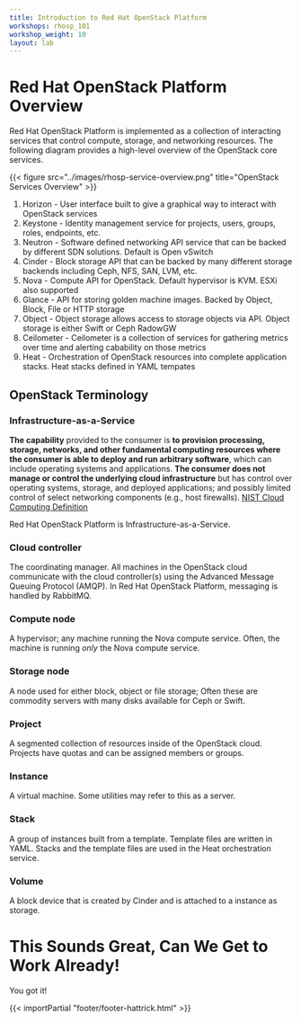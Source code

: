 ```yaml
---
title: Introduction to Red Hat OpenStack Platform
workshops: rhosp_101
workshop_weight: 10
layout: lab
---
```


# Red Hat OpenStack Platform Overview

Red Hat OpenStack Platform is implemented as a collection of interacting services that control compute, storage, and networking resources. The following diagram provides a high-level overview of the OpenStack core services.

{{< figure src="../images/rhosp-service-overview.png" title="OpenStack Services Overview" >}}

1. Horizon - User interface built to give a graphical way to interact with OpenStack services
2. Keystone - Identity management service for projects, users, groups, roles, endpoints, etc.
3. Neutron - Software defined networking API service that can be backed by different SDN solutions. Default is Open vSwitch
4. Cinder - Block storage API that can be backed by many different storage backends including Ceph, NFS, SAN, LVM, etc.
5. Nova - Compute API for OpenStack. Default hypervisor is KVM. ESXi also supported
6. Glance - API for storing golden machine images. Backed by Object, Block, File or HTTP storage
7. Object - Object storage allows access to storage objects via API. Object storage is either Swift or Ceph RadowGW
8. Ceilometer - Ceilometer is a collection of services for gathering metrics over time and alerting cabability on those metrics
9. Heat - Orchestration of OpenStack resources into complete application stacks. Heat stacks defined in YAML tempates

## OpenStack Terminology

### Infrastructure-as-a-Service

**The capability** provided to the consumer is **to provision processing, storage, networks, and other fundamental computing resources where the consumer is able to deploy and run arbitrary software**, which can include operating systems and applications. **The consumer does not manage or control the underlying cloud infrastructure** but has control over operating systems, storage, and deployed applications; and possibly limited control of select networking components (e.g., host firewalls). [NIST Cloud Computing Definition](http://nvlpubs.nist.gov/nistpubs/Legacy/SP/nistspecialpublication800-145.pdf)

Red Hat OpenStack Platform is Infrastructure-as-a-Service.

### Cloud controller

The coordinating manager. All machines in the OpenStack cloud communicate with the cloud controller(s) using the Advanced Message Queuing Protocol (AMQP). In Red Hat OpenStack Platform, messaging is handled by RabbitMQ.

### Compute node

A hypervisor; any machine running the Nova compute service. Often, the machine is running _only_ the Nova compute service.

### Storage node

A node used for either block, object or file storage; Often these are commodity servers with many disks available for Ceph or Swift.

### Project

A segmented collection of resources inside of the OpenStack cloud. Projects have quotas and can be assigned members or groups.

### Instance

A virtual machine. Some utilities may refer to this as a server.

### Stack

A group of instances built from a template. Template files are written in YAML. Stacks and the template files are used in the Heat orchestration service.

### Volume

A block device that is created by Cinder and is attached to a instance as storage.

# This Sounds Great, Can We Get to Work Already!

You got it!

{{< importPartial "footer/footer-hattrick.html" >}}
